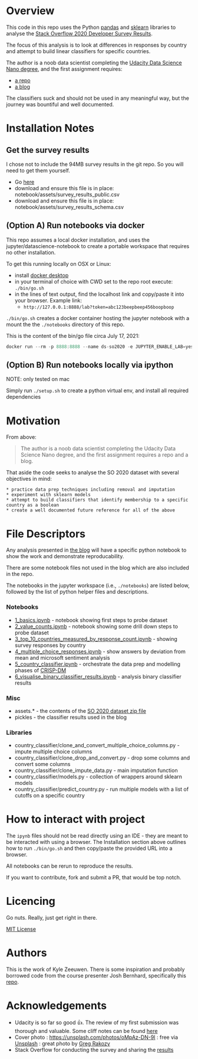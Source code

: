 
# Overview

This code in this repo uses the Python [pandas](https://pandas.pydata.org/) and [sklearn](https://scikit-learn.org/) libraries to analyse the [Stack Overflow 2020 Developer Survey Results](https://insights.stackoverflow.com/survey/2020).

The focus of this analysis is to look at differences in responses by country and attempt to build linear classifiers for specific countries.

The author is a noob data scientist completing the [Udacity Data Science Nano degree](https://www.udacity.com/course/data-scientist-nanodegree--nd025), and the first assignment requires:

* [a repo](https://github.com/kylezeeuwen/ds-stackoverflow2020-analysis/)
* [a blog](https://medium.com/@kylezeeuwen/does-the-country-change-the-developer-ce18116e905f)

The classifiers suck and should not be used in any meaningful way, but the journey was bountiful and well documented.

# Installation Notes

## Get the survey results

I chose not to include the 94MB survey results in the git repo. So you will need to get them yourself.

* Go [here](https://drive.google.com/file/d/1dfGerWeWkcyQ9GX9x20rdSGj7WtEpzBB/view)
* download and ensure this file is in place: notebook/assets/survey_results_public.csv
* download and ensure this file is in place: notebook/assets/survey_results_schema.csv

## (Option A) Run notebooks via docker

This repo assumes a local docker installation, and uses the jupyter/datascience-notebook to create a portable workspace that requires no other installation.

To get this running locally on OSX or Linux:
  * install [docker desktop](https://www.docker.com/products/docker-desktop)
  * in your terminal of choice with CWD set to the repo root execute: `./bin/go.sh`
  * in the lines of text output, find the localhost link and copy/paste it into your browser. Example link:
    * `http://127.0.0.1:8888/lab?token=abc123beepbeep456boopboop`

`./bin/go.sh` creates a docker container hosting the jupyter notebook with a mount the the `./notebooks` directory of this repo.

This is the content of the bin/go file circa July 17, 2021:

```js
docker run --rm -p 8888:8888 --name ds-so2020 -e JUPYTER_ENABLE_LAB=yes -v $(pwd)/notebook:/home/jovyan/work jupyter/datascience-notebook:latest
```

## (Option B) Run notebooks locally via ipython

NOTE: only tested on mac

Simply run `./setup.sh` to create a python virtual env, and install all required dependencies

# Motivation

From above:

> The author is a noob data scientist completing the Udacity Data Science Nano degree, and the first assignment requires a repo and a blog.

That aside the code seeks to analyse the SO 2020 dataset with several objectives in mind:

    * practice data prep techniques including removal and imputation
    * experiment with sklearn models
    * attempt to build classifiers that identify membership to a specific country as a boolean
    * create a well documented future reference for all of the above

# File Descriptors

Any analysis presented in [the blog]((https://medium.com/@kylezeeuwen/does-the-country-change-the-developer-ce18116e905f)) will have a specific python notebook to show the work and demonstrate reproducability.

There are some notebook files not used in the blog which are also included in the repo.

The notebooks in the jupyter workspace (i.e., `./notebooks`) are listed below, followed by the list of python helper files and descriptions.

### Notebooks
* [1_basics.ipynb](./notebook/1_basics.ipynb) - notebook showing first steps to probe dataset 
* [2_value_counts.ipynb](./notebook/2_value_counts.ipynb) - notebook showing some drill down steps to probe dataset
* [3_top_10_countries_measured_by_response_count.ipynb](./notebook/3_top_10_countries_measured_by_response_count.ipynb) - showing survey responses by country
* [4_multiple_choice_responses.ipynb](./notebook/4_multiple_choice_responses.ipynb) - show answers by deviation from mean and microsoft sentiment analysis 
* [5_country_classifier.ipynb](./notebook/5_country_classifier.ipynb) - orchestrate the data prep and modelling phases of [CRISP-DM](https://en.wikipedia.org/wiki/Cross-industry_standard_process_for_data_mining) 
* [6_visualise_binary_classifier_results.ipynb](./notebook/6_visualise_binary_classifier_results.ipynb) - analysis binary classifier results 

### Misc
* assets.* - the contents of the [SO 2020 dataset zip file](https://drive.google.com/file/d/1dfGerWeWkcyQ9GX9x20rdSGj7WtEpzBB/view) 
* pickles - the classifier results used in the blog

### Libraries
* country_classifier/clone_and_convert_multiple_choice_columns.py - impute multiple choice columns
* country_classifier/clone_drop_and_convert.py - drop some columns and convert some columns
* country_classifier/clone_impute_data.py - main imputation function
* country_classifier/models.py - collection of wrappers around sklearn models
* country_classifier/predict_country.py - run multiple models with a list of cutoffs on a specific country

# How to interact with project

The `ipynb` files should not be read directly using an IDE - they are meant to be interacted with using a browser. The Installation section above outlines how to run `./bin/go.sh` and then copy/paste the provided URL into a browser.

All notebooks can be rerun to reproduce the results.

If you want to contribute, fork and submit a PR, that would be top notch.

# Licencing

Go nuts. Really, just get right in there.

[MIT License](./LICENSE)

# Authors

This is the work of Kyle Zeeuwen. There is some inspiration and probably borrowed code from the course presenter Josh Bernhard, specifically this [repo](https://github.com/jjrunner/stackoverflow). 

# Acknowledgements

* Udacity is so far so good 👍. The review of my first submission was thorough and valuable. Some cliff notes can be found [here](./docs/project_rubric.md) 
* Cover photo : https://unsplash.com/photos/oMpAz-DN-9I : free via [Unsplash](https://unsplash.com/license) : great photo by [Greg Rakozy](https://unsplash.com/@grakozy)
* Stack Overflow for conducting the survey and sharing the [results](https://insights.stackoverflow.com/survey/2020) 